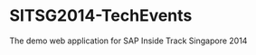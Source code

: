 SITSG2014-TechEvents
====================

The demo web application for SAP Inside Track Singapore 2014
